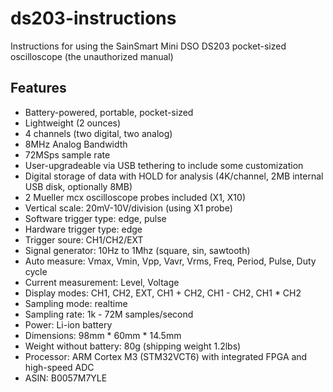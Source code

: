 # ds203-instructions
Instructions for using the SainSmart Mini DSO DS203 pocket-sized oscilloscope (the unauthorized manual)

## Features
* Battery-powered, portable, pocket-sized
* Lightweight (2 ounces)
* 4 channels (two digital, two analog)
* 8MHz Analog Bandwidth
* 72MSps sample rate
* User-upgradeable via USB tethering to include some customization
* Digital storage of data with HOLD for analysis (4K/channel, 2MB internal USB disk, optionally 8MB)
* 2 Mueller mcx oscilloscope probes included (X1, X10)
* Vertical scale: 20mV-10V/division (using X1 probe)
* Software trigger type: edge, pulse
* Hardware trigger type: edge
* Trigger soure: CH1/CH2/EXT
* Signal generator: 10Hz to 1Mhz (square, sin, sawtooth)
* Auto measure: Vmax, Vmin, Vpp, Vavr, Vrms, Freq, Period, Pulse, Duty cycle
* Current measurement: Level, Voltage
* Display modes: CH1, CH2, EXT, CH1 + CH2, CH1 - CH2, CH1 * CH2
* Sampling mode: realtime
* Sampling rate: 1k - 72M samples/second
* Power: Li-ion battery
* Dimensions: 98mm * 60mm * 14.5mm
* Weight without battery: 80g (shipping weight 1.2lbs)
* Processor: ARM Cortex M3 (STM32VCT6) with integrated FPGA and high-speed ADC
* ASIN: B0057M7YLE
